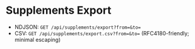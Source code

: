 # Supplements Export
- NDJSON: `GET /api/supplements/export?from=&to=`
- CSV: `GET /api/supplements/export.csv?from=&to=` (RFC4180-friendly; minimal escaping)

